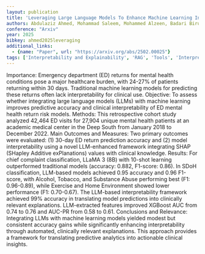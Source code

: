 ```yaml
---
layout: publication
title: 'Leveraging Large Language Models To Enhance Machine Learning Interpretability And Predictive Performance: A Case Study On Emergency Department Returns For Mental Health Patients'
authors: Abdulaziz Ahmed, Mohammad Saleem, Mohammed Alzeen, Badari Birur, Rachel E Fargason, Bradley G Burk, Hannah Rose Harkins, Ahmed Alhassan, Mohammed Ali Al-garadi
conference: "Arxiv"
year: 2025
bibkey: ahmed2025leveraging
additional_links:
  - {name: "Paper", url: "https://arxiv.org/abs/2502.00025"}
tags: ['Interpretability and Explainability', 'RAG', 'Tools', 'Interpretability']
---
```

Importance: Emergency department (ED) returns for mental health conditions
pose a major healthcare burden, with 24-27% of patients returning within 30
days. Traditional machine learning models for predicting these returns often
lack interpretability for clinical use.
  Objective: To assess whether integrating large language models (LLMs) with
machine learning improves predictive accuracy and clinical interpretability of
ED mental health return risk models.
  Methods: This retrospective cohort study analyzed 42,464 ED visits for 27,904
unique mental health patients at an academic medical center in the Deep South
from January 2018 to December 2022.
  Main Outcomes and Measures: Two primary outcomes were evaluated: (1) 30-day
ED return prediction accuracy and (2) model interpretability using a novel
LLM-enhanced framework integrating SHAP (SHapley Additive exPlanations) values
with clinical knowledge.
  Results: For chief complaint classification, LLaMA 3 (8B) with 10-shot
learning outperformed traditional models (accuracy: 0.882, F1-score: 0.86). In
SDoH classification, LLM-based models achieved 0.95 accuracy and 0.96 F1-score,
with Alcohol, Tobacco, and Substance Abuse performing best (F1: 0.96-0.89),
while Exercise and Home Environment showed lower performance (F1: 0.70-0.67).
The LLM-based interpretability framework achieved 99% accuracy in translating
model predictions into clinically relevant explanations. LLM-extracted features
improved XGBoost AUC from 0.74 to 0.76 and AUC-PR from 0.58 to 0.61.
  Conclusions and Relevance: Integrating LLMs with machine learning models
yielded modest but consistent accuracy gains while significantly enhancing
interpretability through automated, clinically relevant explanations. This
approach provides a framework for translating predictive analytics into
actionable clinical insights.
